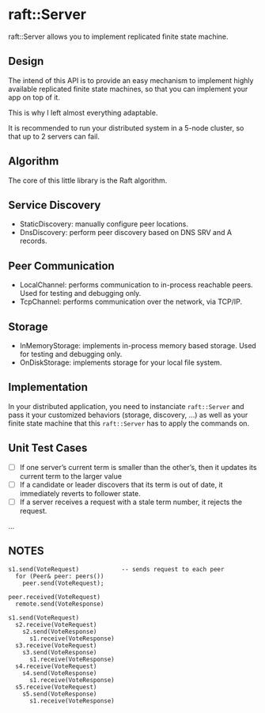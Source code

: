
# raft::Server

raft::Server allows you to implement replicated finite state machine.

## Design

The intend of this API is to provide an easy mechanism to implement
highly available replicated finite state machines, so that you can implement
your app on top of it.

This is why I left almost everything adaptable.

It is recommended to run your distributed system in a 5-node cluster,
so that up to 2 servers can fail.

## Algorithm

The core of this little library is the Raft algorithm.

## Service Discovery

- StaticDiscovery: manually configure peer locations.
- DnsDiscovery: perform peer discovery based on DNS SRV and A records.

## Peer Communication

- LocalChannel: performs communication to in-process reachable peers. Used for testing and debugging only.
- TcpChannel: performs communication over the network, via TCP/IP.

## Storage

- InMemoryStorage: implements in-process memory based storage. Used for testing and debugging only.
- OnDiskStorage: implements storage for your local file system.

## Implementation

In your distributed application, you need to instanciate `raft::Server` and
pass it your customized behaviors (storage, discovery, ...) as well as your
finite state machine that this `raft::Server` has to apply the commands on.

## Unit Test Cases

* [ ] If one server’s current term is smaller than the other’s, then it updates its current term to the larger value
* [ ] If a candidate or leader discovers that its term is out of date, it immediately reverts to follower state.
* [ ] If a server receives a request with a stale term number, it rejects the request.

...

## NOTES

```
s1.send(VoteRequest)            -- sends request to each peer
  for (Peer& peer: peers())
    peer.send(VoteRequest);

peer.received(VoteRequest)
  remote.send(VoteResponse)

s1.send(VoteRequest)
  s2.receive(VoteRequest)
    s2.send(VoteResponse)
      s1.receive(VoteResponse)
  s3.receive(VoteRequest)
    s3.send(VoteResponse)
      s1.receive(VoteResponse)
  s4.receive(VoteRequest)
    s4.send(VoteResponse)
      s1.receive(VoteResponse)
  s5.receive(VoteRequest)
    s5.send(VoteResponse)
      s1.receive(VoteResponse)


```
